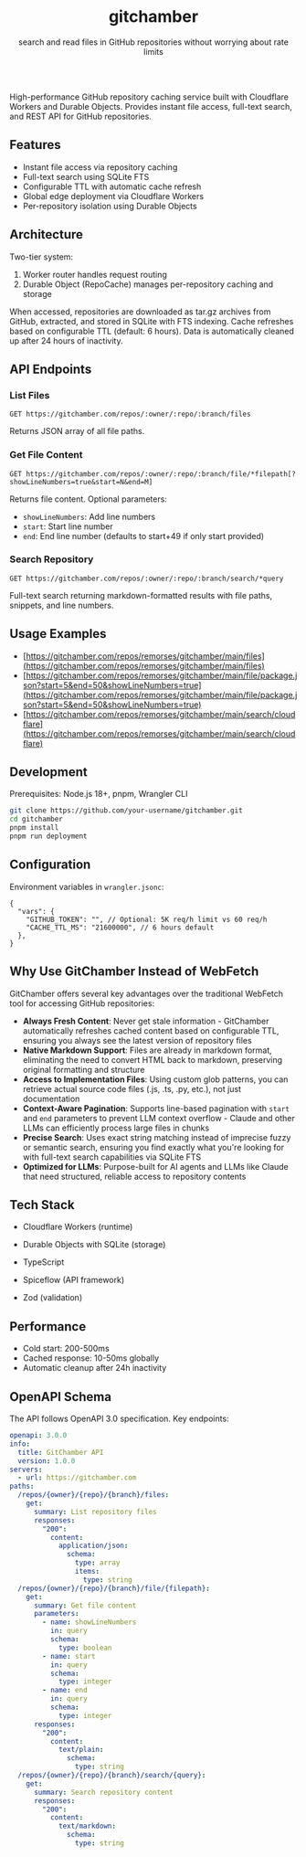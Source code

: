 <div align='center' className='w-full'>
    <br/>
    <br/>
    <br/>
    <h1>gitchamber</h1>
    <p>search and read files in GitHub repositories without worrying about rate limits</p>
    <br/>
    <br/>
</div>

High-performance GitHub repository caching service built with Cloudflare Workers and Durable Objects. Provides instant file access, full-text search, and REST API for GitHub repositories.

## Features

- Instant file access via repository caching
- Full-text search using SQLite FTS
- Configurable TTL with automatic cache refresh
- Global edge deployment via Cloudflare Workers
- Per-repository isolation using Durable Objects

## Architecture

Two-tier system:

1. Worker router handles request routing
2. Durable Object (RepoCache) manages per-repository caching and storage

When accessed, repositories are downloaded as tar.gz archives from GitHub, extracted, and stored in SQLite with FTS indexing. Cache refreshes based on configurable TTL (default: 6 hours). Data is automatically cleaned up after 24 hours of inactivity.

## API Endpoints

### List Files

```
GET https://gitchamber.com/repos/:owner/:repo/:branch/files
```

Returns JSON array of all file paths.

### Get File Content

```
GET https://gitchamber.com/repos/:owner/:repo/:branch/file/*filepath[?showLineNumbers=true&start=N&end=M]
```

Returns file content. Optional parameters:

- `showLineNumbers`: Add line numbers
- `start`: Start line number
- `end`: End line number (defaults to start+49 if only start provided)

### Search Repository

```
GET https://gitchamber.com/repos/:owner/:repo/:branch/search/*query
```

Full-text search returning markdown-formatted results with file paths, snippets, and line numbers.

## Usage Examples

- [https://gitchamber.com/repos/remorses/gitchamber/main/files](https://gitchamber.com/repos/remorses/gitchamber/main/files)
- [https://gitchamber.com/repos/remorses/gitchamber/main/file/package.json?start=5&end=50&showLineNumbers=true](https://gitchamber.com/repos/remorses/gitchamber/main/file/package.json?start=5&end=50&showLineNumbers=true)
- [https://gitchamber.com/repos/remorses/gitchamber/main/search/cloudflare](https://gitchamber.com/repos/remorses/gitchamber/main/search/cloudflare)

## Development

Prerequisites: Node.js 18+, pnpm, Wrangler CLI

```bash
git clone https://github.com/your-username/gitchamber.git
cd gitchamber
pnpm install
pnpm run deployment
```

## Configuration

Environment variables in `wrangler.jsonc`:

```jsonc
{
  "vars": {
    "GITHUB_TOKEN": "", // Optional: 5K req/h limit vs 60 req/h
    "CACHE_TTL_MS": "21600000", // 6 hours default
  },
}
```

## Why Use GitChamber Instead of WebFetch

GitChamber offers several key advantages over the traditional WebFetch tool for accessing GitHub repositories:

- **Always Fresh Content**: Never get stale information - GitChamber automatically refreshes cached content based on configurable TTL, ensuring you always see the latest version of repository files
- **Native Markdown Support**: Files are already in markdown format, eliminating the need to convert HTML back to markdown, preserving original formatting and structure
- **Access to Implementation Files**: Using custom glob patterns, you can retrieve actual source code files (.js, .ts, .py, etc.), not just documentation
- **Context-Aware Pagination**: Supports line-based pagination with `start` and `end` parameters to prevent LLM context overflow - Claude and other LLMs can efficiently process large files in chunks
- **Precise Search**: Uses exact string matching instead of imprecise fuzzy or semantic search, ensuring you find exactly what you're looking for with full-text search capabilities via SQLite FTS
- **Optimized for LLMs**: Purpose-built for AI agents and LLMs like Claude that need structured, reliable access to repository contents

## Tech Stack

- Cloudflare Workers (runtime)
- Durable Objects with SQLite (storage)
- TypeScript

- Spiceflow (API framework)
- Zod (validation)

## Performance

- Cold start: 200-500ms
- Cached response: 10-50ms globally
- Automatic cleanup after 24h inactivity

## OpenAPI Schema

The API follows OpenAPI 3.0 specification. Key endpoints:

```yaml
openapi: 3.0.0
info:
  title: GitChamber API
  version: 1.0.0
servers:
  - url: https://gitchamber.com
paths:
  /repos/{owner}/{repo}/{branch}/files:
    get:
      summary: List repository files
      responses:
        "200":
          content:
            application/json:
              schema:
                type: array
                items:
                  type: string
  /repos/{owner}/{repo}/{branch}/file/{filepath}:
    get:
      summary: Get file content
      parameters:
        - name: showLineNumbers
          in: query
          schema:
            type: boolean
        - name: start
          in: query
          schema:
            type: integer
        - name: end
          in: query
          schema:
            type: integer
      responses:
        "200":
          content:
            text/plain:
              schema:
                type: string
  /repos/{owner}/{repo}/{branch}/search/{query}:
    get:
      summary: Search repository content
      responses:
        "200":
          content:
            text/markdown:
              schema:
                type: string
```
